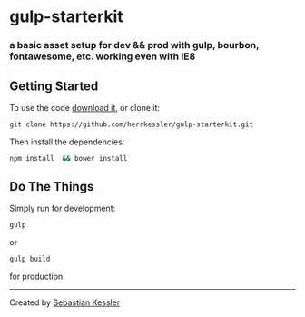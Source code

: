 # gulp-starterkit

### a basic asset setup for dev && prod with gulp, bourbon, fontawesome, etc. working even with IE8

## Getting Started

To use the code [download it](https://github.com/herrkessler/gulp-starterkit/archive/master.zip), or clone it:

```bash
git clone https://github.com/herrkessler/gulp-starterkit.git
```

Then install the dependencies:

```bash
npm install  && bower install
```

## Do The Things

Simply run for development:

```bash
gulp
```
 or

```bash
gulp build
```
 for production.

---

Created by [Sebastian Kessler](http://herrkessler.de)